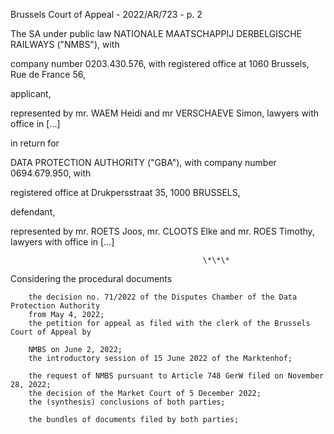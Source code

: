 Brussels Court of Appeal - 2022/AR/723 - p. 2

The SA under public law NATIONALE MAATSCHAPPIJ DERBELGISCHE RAILWAYS ("NMBS"), with

company number 0203.430.576, with registered office at 1060 Brussels, Rue de France
56,

applicant,

represented by mr. WAEM Heidi and mr VERSCHAEVE Simon, lawyers with office in \[...\]

in return for

DATA PROTECTION AUTHORITY ("GBA"), with company number 0694.679.950, with

registered office at Drukpersstraat 35, 1000 BRUSSELS,

defendant,

represented by mr. ROETS Joos, mr. CLOOTS Elke and mr. ROES Timothy, lawyers with
office in \[...\]

                                               \*\*\*

Considering the procedural documents

        the decision no. 71/2022 of the Disputes Chamber of the Data Protection Authority
        from May 4, 2022;
        the petition for appeal as filed with the clerk of the Brussels Court of Appeal by

        NMBS on June 2, 2022;
        the introductory session of 15 June 2022 of the Marktenhof;

        the request of NMBS pursuant to Article 748 GerW filed on November 28, 2022;
        the decision of the Market Court of 5 December 2022;
        the (synthesis) conclusions of both parties;

        the bundles of documents filed by both parties;
